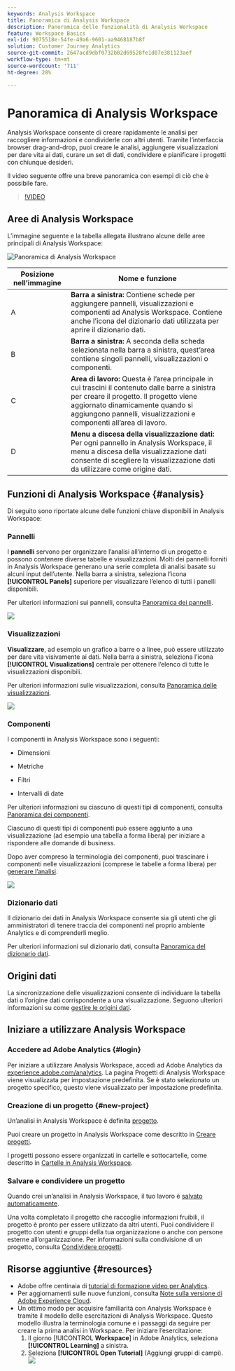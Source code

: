 ```yaml
---
keywords: Analysis Workspace
title: Panoramica di Analysis Workspace
description: Panoramica delle funzionalità di Analysis Workspace
feature: Workspace Basics
exl-id: 9075518e-54fe-49a6-9601-aa9468187b8f
solution: Customer Journey Analytics
source-git-commit: 2647acd9dbf0732b02d69528fe1d07e381123aef
workflow-type: tm+mt
source-wordcount: '711'
ht-degree: 28%

---
```


# Panoramica di Analysis Workspace

Analysis Workspace consente di creare rapidamente le analisi per raccogliere informazioni e condividerle con altri utenti. Tramite l’interfaccia browser drag-and-drop, puoi creare le analisi, aggiungere visualizzazioni per dare vita ai dati, curare un set di dati, condividere e pianificare i progetti con chiunque desideri.

Il video seguente offre una breve panoramica con esempi di ciò che è possibile fare.

>[!VIDEO](https://video.tv.adobe.com/v/26266/?quality=12)

## Aree di Analysis Workspace

L’immagine seguente e la tabella allegata illustrano alcune delle aree principali di Analysis Workspace:

![Panoramica di Analysis Workspace](assets/analysis-workspace-overvew.png)

| Posizione nell’immagine | Nome e funzione |
|---------|----------|
| A | **Barra a sinistra:** Contiene schede per aggiungere pannelli, visualizzazioni e componenti ad Analysis Workspace. Contiene anche l’icona del dizionario dati utilizzata per aprire il dizionario dati. |
| B | **Barra a sinistra:** A seconda della scheda selezionata nella barra a sinistra, quest’area contiene singoli pannelli, visualizzazioni o componenti. |
| C | **Area di lavoro:** Questa è l’area principale in cui trascini il contenuto dalle barre a sinistra per creare il progetto. Il progetto viene aggiornato dinamicamente quando si aggiungono pannelli, visualizzazioni e componenti all’area di lavoro. |
| D | **Menu a discesa della visualizzazione dati:** Per ogni pannello in Analysis Workspace, il menu a discesa della visualizzazione dati consente di scegliere la visualizzazione dati da utilizzare come origine dati. |

## Funzioni di Analysis Workspace {#analysis}

Di seguito sono riportate alcune delle funzioni chiave disponibili in Analysis Workspace:

### Pannelli

I **pannelli** servono per organizzare l’analisi all’interno di un progetto e possono contenere diverse tabelle e visualizzazioni. Molti dei pannelli forniti in Analysis Workspace generano una serie completa di analisi basate su alcuni input dell’utente. Nella barra a sinistra, seleziona l’icona **[!UICONTROL Panels]** superiore per visualizzare l’elenco di tutti i panelli disponibili.

Per ulteriori informazioni sui pannelli, consulta [Panoramica dei pannelli](/help/analysis-workspace/c-panels/panels.md).

![](assets/build-panels.png)

### Visualizzazioni

**Visualizzare**, ad esempio un grafico a barre o a linee, può essere utilizzato per dare vita visivamente ai dati. Nella barra a sinistra, seleziona l’icona **[!UICONTROL Visualizations]** centrale per ottenere l’elenco di tutte le visualizzazioni disponibili.

Per ulteriori informazioni sulle visualizzazioni, consulta [Panoramica delle visualizzazioni](/help/analysis-workspace/visualizations/freeform-analysis-visualizations.md).

![](assets/build-visualizations.png)

### Componenti

I componenti in Analysis Workspace sono i seguenti:

* Dimensioni

* Metriche

* Filtri

* Intervalli di date

Per ulteriori informazioni su ciascuno di questi tipi di componenti, consulta [Panoramica dei componenti](/help/components/overview.md).

Ciascuno di questi tipi di componenti può essere aggiunto a una visualizzazione (ad esempio una tabella a forma libera) per iniziare a rispondere alle domande di business.

Dopo aver compreso la terminologia dei componenti, puoi trascinare i componenti nelle visualizzazioni (comprese le tabelle a forma libera) per [generare l’analisi](/help/analysis-workspace/visualizations/freeform-table/freeform-table.md).

![](assets/build-components.png)

### Dizionario dati

Il dizionario dei dati in Analysis Workspace consente sia gli utenti che gli amministratori di tenere traccia dei componenti nel proprio ambiente Analytics e di comprenderli meglio.

Per ulteriori informazioni sul dizionario dati, consulta [Panoramica del dizionario dati](/help/components/data-dictionary/data-dictionary-overview.md).

## Origini dati

La sincronizzazione delle visualizzazioni consente di individuare la tabella dati o l’origine dati corrispondente a una visualizzazione. Seguono ulteriori informazioni su come [gestire le origini dati](/help/analysis-workspace/visualizations/t-sync-visualization.md).

## Iniziare a utilizzare Analysis Workspace

### Accedere ad Adobe Analytics {#login}

Per iniziare a utilizzare Analysis Workspace, accedi ad Adobe Analytics da [experience.adobe.com/analytics](https://experience.adobe.com/analytics). La pagina Progetti di Analysis Workspace viene visualizzata per impostazione predefinita. Se è stato selezionato un progetto specifico, questo viene visualizzato per impostazione predefinita.

### Creazione di un progetto {#new-project}

Un’analisi in Analysis Workspace è definita [progetto](/help/analysis-workspace/build-workspace-project/freeform-overview.md).

Puoi creare un progetto in Analysis Workspace come descritto in [Creare progetti](/help/analysis-workspace/build-workspace-project/create-projects.md).

I progetti possono essere organizzati in cartelle e sottocartelle, come descritto in [Cartelle in Analysis Workspace](/help/analysis-workspace/build-workspace-project/workspace-folders/about-folders.md).

### Salvare e condividere un progetto

Quando crei un’analisi in Analysis Workspace, il tuo lavoro è [salvato automaticamente](/help/analysis-workspace/build-workspace-project/save-projects.md).

Una volta completato il progetto che raccoglie informazioni fruibili, il progetto è pronto per essere utilizzato da altri utenti. Puoi condividere il progetto con utenti e gruppi della tua organizzazione o anche con persone esterne all’organizzazione. Per informazioni sulla condivisione di un progetto, consulta [Condividere progetti](/help/analysis-workspace/curate-share/share-projects.md).

## Risorse aggiuntive {#resources}

* Adobe offre centinaia di [tutorial di formazione video per Analytics](https://experienceleague.adobe.com/docs/analytics-learn/tutorials/overview.html?lang=it).
* Per aggiornamenti sulle nuove funzioni, consulta [Note sulla versione di Adobe Experience Cloud](https://experienceleague.adobe.com/docs/release-notes/experience-cloud/current.html?lang=it#analytics).
* Un ottimo modo per acquisire familiarità con Analysis Workspace è tramite il modello delle esercitazioni di Analysis Workspace. Questo modello illustra la terminologia comune e i passaggi da seguire per creare la prima analisi in Workspace. Per iniziare l’esercitazione:
   1. Il giorno [!UICONTROL **Workspace**] in Adobe Analytics, seleziona **[!UICONTROL Learning]** a sinistra.
   1. Seleziona **[!UICONTROL Open Tutorial]** (Aggiungi gruppi di campi).
      ![](assets/training-tutorial.png)
